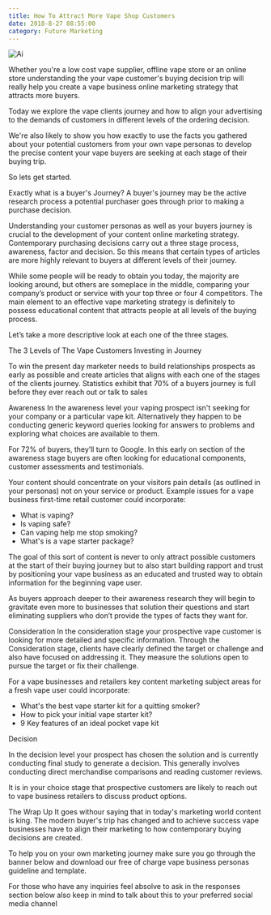 ```yaml
---
title: How To Attract More Vape Shop Customers
date: 2018-8-27 08:55:00
category: Future Marketing
---
```


![Ai](https://powerachiver.com/content/images/6.jpg)

Whether you're a low cost vape supplier, offline vape store or an online store understanding the your vape customer's buying decision trip will really help you create a vape business online marketing strategy that attracts more buyers.

Today we explore the vape clients journey and how to align your advertising to the demands of customers in different levels of the ordering decision.

We're also likely to show you how exactly to use the facts you gathered about your potential customers from your own vape personas to develop the precise content your vape buyers are seeking at each stage of their buying trip.

So lets get started.

Exactly what is a buyer's Journey?
A buyer's journey may be the active research process a potential purchaser goes through prior to making a purchase decision.

Understanding your customer personas as well as your buyers journey is crucial to the development of your content online marketing strategy. Contemporary purchasing decisions carry out a three stage process, awareness, factor and decision. So this means that certain types of articles are more highly relevant to buyers at different levels of their journey.

While some people will be ready to obtain you today, the majority are looking around, but others are someplace in the middle, comparing your company’s product or service with your top three or four 4 competitors. The main element to an effective vape marketing strategy is definitely to possess educational content that attracts people at all levels of the buying process.

Let’s take a more descriptive look at each one of the three stages.

The 3 Levels of The Vape Customers Investing in Journey

To win the present day marketer needs to build relationships prospects as early as possible and create articles that aligns with each one of the stages of the clients journey. Statistics exhibit that 70% of a buyers journey is full before they ever reach out or talk to sales

Awareness
In the awareness level your vaping prospect isn't seeking for your company or a particular vape kit. Alternatively they happen to be conducting generic keyword queries looking for answers to problems and exploring what choices are available to them.

For 72% of buyers, they’ll turn to Google. In this early on section of the awareness stage buyers are often looking for educational components, customer assessments and testimonials.

Your content should concentrate on your visitors pain details (as outlined in your personas) not on your service or product. Example issues for a vape business first-time retail customer could incorporate:

 - What is vaping?
 - Is vaping safe?
 - Can vaping help me stop smoking?
 - What's is a vape starter package?

The goal of this sort of content is never to only attract possible customers at the start of their buying journey but to also start building rapport and trust by positioning your vape business as an educated and trusted way to obtain information for the beginning vape user.

As buyers approach deeper to their awareness research they will begin to gravitate even more to businesses that solution their questions and start eliminating suppliers who don’t provide the types of facts they want for.

Consideration
In the consideration stage your prospective vape customer is looking for more detailed and specific information. Through the Consideration stage, clients have clearly defined the target or challenge and also have focused on addressing it. They measure the solutions open to pursue the target or fix their challenge.

For a vape businesses and retailers key content marketing subject areas for a fresh vape user could incorporate:

 - What's the best vape starter kit for a quitting smoker?
 - How to pick your initial vape starter kit?
 - 9 Key features of an ideal pocket vape kit

Decision 

In the decision level your prospect has chosen the solution and is currently conducting final study to generate a decision. This generally involves conducting direct merchandise comparisons and reading customer reviews.

It is in your choice stage that prospective customers are likely to reach out to vape business retailers to discuss product options. 

The Wrap Up
It goes withour saying that in today's marketing world content is king. The modern buyer's trip has changed and to achieve success vape businesses have to align their marketing to how contemporary buying decisions are created. 

To help you on your own marketing journey make sure you go through the banner below and download our free of charge vape business personas guideline and template.

For those who have any inquiries feel absolve to ask in the responses section below also keep in mind to talk about this to your preferred social media channel
